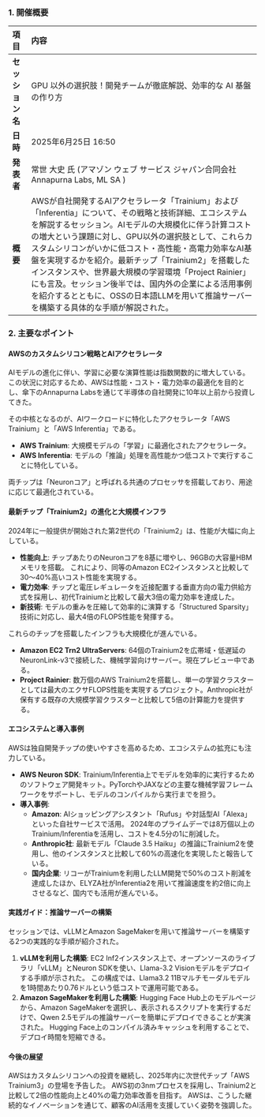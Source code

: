 ### 1\. 開催概要

| 項目 | 内容 |
| :--- | :---------- |
| **セッション名** | GPU 以外の選択肢！開発チームが徹底解説、効率的な AI 基盤の作り方 |
| **日時** | 2025年6月25日 16:50 |
| **発表者** | 常世 大史 氏 (アマゾン ウェブ サービス ジャパン合同会社 Annapurna Labs, ML SA )|
| **概要** | AWSが自社開発するAIアクセラレータ「Trainium」および「Inferentia」について、その戦略と技術詳細、エコシステムを解説するセッション。AIモデルの大規模化に伴う計算コストの増大という課題に対し、GPU以外の選択肢として、これらカスタムシリコンがいかに低コスト・高性能・高電力効率なAI基盤を実現するかを紹介。最新チップ「Trainium2」を搭載したインスタンスや、世界最大規模の学習環境「Project Rainier」にも言及。セッション後半では、国内外の企業による活用事例を紹介するとともに、OSSの日本語LLMを用いて推論サーバーを構築する具体的な手順が解説された。 |

### 2\. 主要なポイント

#### AWSのカスタムシリコン戦略とAIアクセラレータ

AIモデルの進化に伴い、学習に必要な演算性能は指数関数的に増大している。 この状況に対応するため、AWSは性能・コスト・電力効率の最適化を目的とし、傘下のAnnapurna Labsを通じて半導体の自社開発に10年以上前から投資してきた。

その中核となるのが、AIワークロードに特化したアクセラレータ「AWS Trainium」と「AWS Inferentia」である。

  * **AWS Trainium**: 大規模モデルの「学習」に最適化されたアクセラレータ。
  * **AWS Inferentia**: モデルの「推論」処理を高性能かつ低コストで実行することに特化している。

両チップは「Neuronコア」と呼ばれる共通のプロセッサを搭載しており、用途に応じて最適化されている。

#### 最新チップ「Trainium2」の進化と大規模インフラ

2024年に一般提供が開始された第2世代の「Trainium2」は、性能が大幅に向上している。

  * **性能向上**: チップあたりのNeuronコアを8基に増やし、96GBの大容量HBMメモリを搭載。 これにより、同等のAmazon EC2インスタンスと比較して30〜40%高いコスト性能を実現する。
  * **電力効率**: チップと電圧レギュレータを近接配置する垂直方向の電力供給方式を採用し、初代Trainiumと比較して最大3倍の電力効率を達成した。
  * **新技術**: モデルの重みを圧縮して効率的に演算する「Structured Sparsity」技術に対応し、最大4倍のFLOPS性能を発揮する。

これらのチップを搭載したインフラも大規模化が進んでいる。

  * **Amazon EC2 Trn2 UltraServers**: 64個のTrainium2を広帯域・低遅延のNeuronLink-v3で接続した、機械学習向けサーバー。現在プレビュー中である。
  * **Project Rainier**: 数万個のAWS Trainium2を搭載し、単一の学習クラスターとしては最大のエクサFLOPS性能を実現するプロジェクト。Anthropic社が保有する既存の大規模学習クラスターと比較して5倍の計算能力を提供する。

#### エコシステムと導入事例

AWSは独自開発チップの使いやすさを高めるため、エコシステムの拡充にも注力している。

  * **AWS Neuron SDK**: Trainium/Inferentia上でモデルを効率的に実行するためのソフトウェア開発キット。PyTorchやJAXなどの主要な機械学習フレームワークをサポートし、モデルのコンパイルから実行までを担う。
  * **導入事例**:
      * **Amazon**: AIショッピングアシスタント「Rufus」や対話型AI「Alexa」といった自社サービスで活用。 2024年のプライムデーでは8万個以上のTrainium/Inferentiaを活用し、コストを4.5分の1に削減した。
      * **Anthropic社**: 最新モデル「Claude 3.5 Haiku」の推論にTrainium2を使用し、他のインスタンスと比較して60%の高速化を実現したと報告している。
      * **国内企業**: リコーがTrainiumを利用したLLM開発で50%のコスト削減を達成したほか、ELYZA社がInferentia2を用いて推論速度を約2倍に向上させるなど、国内でも活用が進んでいる。

#### 実践ガイド：推論サーバーの構築

セッションでは、vLLMとAmazon SageMakerを用いて推論サーバーを構築する2つの実践的な手順が紹介された。

1.  **vLLMを利用した構築**: EC2 Inf2インスタンス上で、オープンソースのライブラリ「vLLM」とNeuron SDKを使い、Llama-3.2 Visionモデルをデプロイする手順が示された。 この構成では、Llama3.2 11Bマルチモーダルモデルを1時間あたり0.76ドルという低コストで運用可能である。
2.  **Amazon SageMakerを利用した構築**: Hugging Face Hub上のモデルページから、Amazon SageMakerを選択し、表示されるスクリプトを実行するだけで、Qwen 2.5モデルの推論サーバーを簡単にデプロイできることが実演された。 Hugging Face上のコンパイル済みキャッシュを利用することで、デプロイ時間を短縮できる。

#### 今後の展望

AWSはカスタムシリコンへの投資を継続し、2025年内に次世代チップ「AWS Trainium3」の登場を予告した。 AWS初の3nmプロセスを採用し、Trainium2と比較して2倍の性能向上と40%の電力効率改善を目指す。 AWSは、こうした継続的なイノベーションを通じて、顧客のAI活用を支援していく姿勢を強調した。

